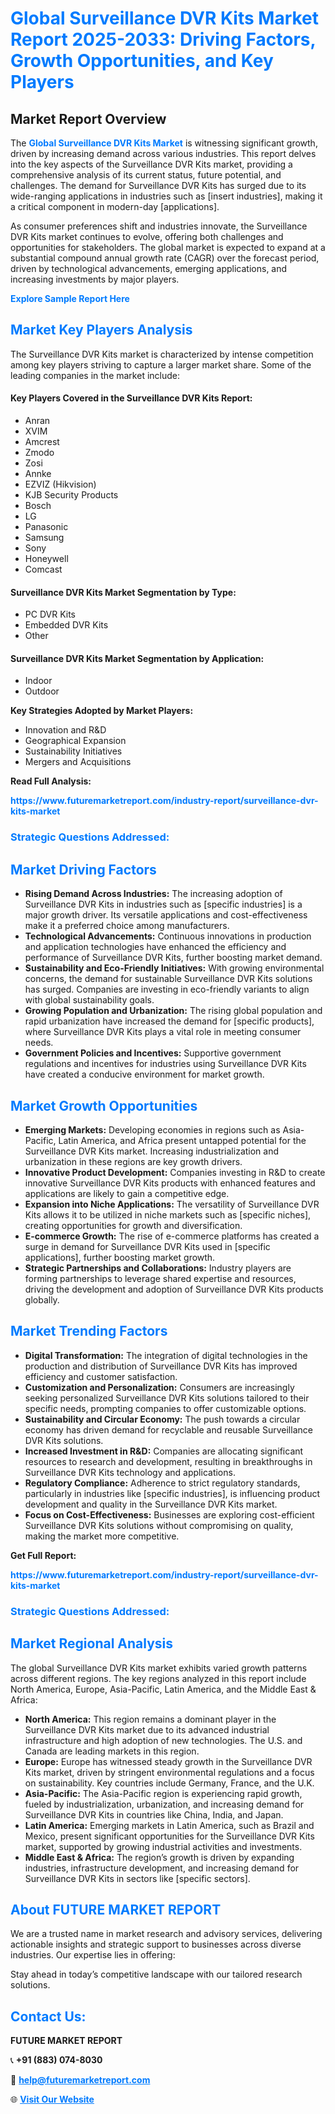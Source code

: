 <h1 style="color: #007BFF;">Global Surveillance DVR Kits Market Report 2025-2033: Driving Factors, Growth Opportunities, and Key Players</h1>

<section id="overview">
<h2>Market Report Overview</h2>
<p>The <a href="https://www.futuremarketreport.com/industry-report/surveillance-dvr-kits-market" style="color: #007BFF; text-decoration: none;"><strong>Global Surveillance DVR Kits Market</strong></a> is witnessing significant growth, driven by increasing demand across various industries. This report delves into the key aspects of the Surveillance DVR Kits market, providing a comprehensive analysis of its current status, future potential, and challenges. The demand for Surveillance DVR Kits has surged due to its wide-ranging applications in industries such as [insert industries], making it a critical component in modern-day [applications].</p>
<p>As consumer preferences shift and industries innovate, the Surveillance DVR Kits market continues to evolve, offering both challenges and opportunities for stakeholders. The global market is expected to expand at a substantial compound annual growth rate (CAGR) over the forecast period, driven by technological advancements, emerging applications, and increasing investments by major players.</p>
</section>

<section id="overview">
<p><a href="https://www.futuremarketreport.com/request-sample/reportId=52118" style="color: #007BFF; text-decoration: none;"><strong>Explore Sample Report Here</strong></a></p>
</section>

<section id="key-players">
<h2 style="color: #007BFF;">Market Key Players Analysis</h2>
<p>The Surveillance DVR Kits market is characterized by intense competition among key players striving to capture a larger market share. Some of the leading companies in the market include:</p>
<h4>Key Players Covered in the Surveillance DVR Kits Report:</h4>
<ul><li>Anran</li><li>XVIM</li><li>Amcrest</li><li>Zmodo</li><li>Zosi</li><li>Annke</li><li>EZVIZ (Hikvision)</li><li>KJB Security Products</li><li>Bosch</li><li>LG</li><li>Panasonic</li><li>Samsung</li><li>Sony</li><li>Honeywell</li><li>Comcast</li></ul>
<h4>Surveillance DVR Kits Market Segmentation by Type:</h4>
<ul><li>PC DVR Kits</li><li>Embedded DVR Kits</li><li>Other</li></ul>

<h4>Surveillance DVR Kits Market Segmentation by Application:</h4>
<ul><li>Indoor</li><li>Outdoor</li></ul>
<p><strong>Key Strategies Adopted by Market Players:</strong></p>
<ul>
<li>Innovation and R&D</li>
<li>Geographical Expansion</li>
<li>Sustainability Initiatives</li>
<li>Mergers and Acquisitions</li>
</ul>
</section>

<section>
<p><strong>Read Full Analysis: </strong></p><a href="https://www.futuremarketreport.com/industry-report/surveillance-dvr-kits-market" style="color: #007BFF; text-decoration: none;"><strong>https://www.futuremarketreport.com/industry-report/surveillance-dvr-kits-market</strong></a>
<h3 style="color: #007BFF;">Strategic Questions Addressed:</h3>
</section>

<section id="driving-factors">
<h2 style="color: #007BFF;">Market Driving Factors</h2>
<ul>
<li><strong>Rising Demand Across Industries:</strong> The increasing adoption of Surveillance DVR Kits in industries such as [specific industries] is a major growth driver. Its versatile applications and cost-effectiveness make it a preferred choice among manufacturers.</li>
<li><strong>Technological Advancements:</strong> Continuous innovations in production and application technologies have enhanced the efficiency and performance of Surveillance DVR Kits, further boosting market demand.</li>
<li><strong>Sustainability and Eco-Friendly Initiatives:</strong> With growing environmental concerns, the demand for sustainable Surveillance DVR Kits solutions has surged. Companies are investing in eco-friendly variants to align with global sustainability goals.</li>
<li><strong>Growing Population and Urbanization:</strong> The rising global population and rapid urbanization have increased the demand for [specific products], where Surveillance DVR Kits plays a vital role in meeting consumer needs.</li>
<li><strong>Government Policies and Incentives:</strong> Supportive government regulations and incentives for industries using Surveillance DVR Kits have created a conducive environment for market growth.</li>
</ul>
</section>

<section id="growth-opportunities">
<h2 style="color: #007BFF;">Market Growth Opportunities</h2>
<ul>
<li><strong>Emerging Markets:</strong> Developing economies in regions such as Asia-Pacific, Latin America, and Africa present untapped potential for the Surveillance DVR Kits market. Increasing industrialization and urbanization in these regions are key growth drivers.</li>
<li><strong>Innovative Product Development:</strong> Companies investing in R&D to create innovative Surveillance DVR Kits products with enhanced features and applications are likely to gain a competitive edge.</li>
<li><strong>Expansion into Niche Applications:</strong> The versatility of Surveillance DVR Kits allows it to be utilized in niche markets such as [specific niches], creating opportunities for growth and diversification.</li>
<li><strong>E-commerce Growth:</strong> The rise of e-commerce platforms has created a surge in demand for Surveillance DVR Kits used in [specific applications], further boosting market growth.</li>
<li><strong>Strategic Partnerships and Collaborations:</strong> Industry players are forming partnerships to leverage shared expertise and resources, driving the development and adoption of Surveillance DVR Kits products globally.</li>
</ul>
</section>

<section id="trending-factors">
<h2 style="color: #007BFF;">Market Trending Factors</h2>
<ul>
<li><strong>Digital Transformation:</strong> The integration of digital technologies in the production and distribution of Surveillance DVR Kits has improved efficiency and customer satisfaction.</li>
<li><strong>Customization and Personalization:</strong> Consumers are increasingly seeking personalized Surveillance DVR Kits solutions tailored to their specific needs, prompting companies to offer customizable options.</li>
<li><strong>Sustainability and Circular Economy:</strong> The push towards a circular economy has driven demand for recyclable and reusable Surveillance DVR Kits solutions.</li>
<li><strong>Increased Investment in R&D:</strong> Companies are allocating significant resources to research and development, resulting in breakthroughs in Surveillance DVR Kits technology and applications.</li>
<li><strong>Regulatory Compliance:</strong> Adherence to strict regulatory standards, particularly in industries like [specific industries], is influencing product development and quality in the Surveillance DVR Kits market.</li>
<li><strong>Focus on Cost-Effectiveness:</strong> Businesses are exploring cost-efficient Surveillance DVR Kits solutions without compromising on quality, making the market more competitive.</li>
</ul>
</section>

<section>
<p><strong>Get Full Report: </strong></p><a href="https://www.futuremarketreport.com/industry-report/surveillance-dvr-kits-market" style="color: #007BFF; text-decoration: none;"><strong>https://www.futuremarketreport.com/industry-report/surveillance-dvr-kits-market</strong></a>
<h3 style="color: #007BFF;">Strategic Questions Addressed:</h3>
</section>


<section id="regional-analysis">
<h2 style="color: #007BFF;">Market Regional Analysis</h2>
<p>The global Surveillance DVR Kits market exhibits varied growth patterns across different regions. The key regions analyzed in this report include North America, Europe, Asia-Pacific, Latin America, and the Middle East & Africa:</p>
<ul>
<li><strong>North America:</strong> This region remains a dominant player in the Surveillance DVR Kits market due to its advanced industrial infrastructure and high adoption of new technologies. The U.S. and Canada are leading markets in this region.</li>
<li><strong>Europe:</strong> Europe has witnessed steady growth in the Surveillance DVR Kits market, driven by stringent environmental regulations and a focus on sustainability. Key countries include Germany, France, and the U.K.</li>
<li><strong>Asia-Pacific:</strong> The Asia-Pacific region is experiencing rapid growth, fueled by industrialization, urbanization, and increasing demand for Surveillance DVR Kits in countries like China, India, and Japan.</li>
<li><strong>Latin America:</strong> Emerging markets in Latin America, such as Brazil and Mexico, present significant opportunities for the Surveillance DVR Kits market, supported by growing industrial activities and investments.</li>
<li><strong>Middle East & Africa:</strong> The region’s growth is driven by expanding industries, infrastructure development, and increasing demand for Surveillance DVR Kits in sectors like [specific sectors].</li>
</ul>
</section>

<footer>
<h2 style="color: #007BFF;">About FUTURE MARKET REPORT</h2>
<p>We are a trusted name in market research and advisory services, delivering actionable insights and strategic support to businesses across diverse industries. Our expertise lies in offering:</p>

<p>Stay ahead in today’s competitive landscape with our tailored research solutions.</p>

<h2 style="color: #007BFF;">Contact Us:</h2>
<p><strong>FUTURE MARKET REPORT</strong></p>
<p>📞 <strong>+91 (883) 074-8030</strong></p>
<p>📧 <strong><a href="mailto:help@futuremarketreport.com" style="color: #007BFF;">help@futuremarketreport.com</a></strong></p>
<p>🌐 <strong><a href="https://www.futuremarketreport.com/" style="color: #007BFF;">Visit Our Website</a></strong></p>
</footer>